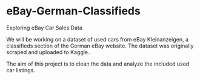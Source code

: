 # eBay-German-Classifieds
Exploring eBay Car Sales Data

We will be working on a dataset of used cars from eBay Kleinanzeigen, a classifieds section of the German eBay website. The dataset was originally scraped and uploaded to Kaggle..

The aim of this project is to clean the data and analyze the included used car listings.

